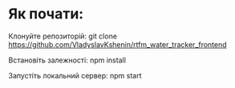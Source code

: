 # Як почати:

Клонуйте репозиторій: git clone
https://github.com/VladyslavKshenin/rtfm_water_tracker_frontend

Встановіть залежності: npm install

Запустіть локальний сервер: npm start
